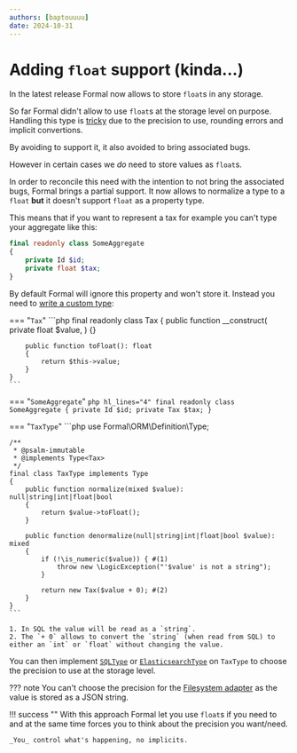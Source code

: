 ```yaml
---
authors: [baptouuuu]
date: 2024-10-31
---
```


# Adding `float` support (kinda...)

In the latest release Formal now allows to store `float`s in any storage.

<!-- more -->

So far Formal didn't allow to use `float`s at the storage level on purpose. Handling this type is [tricky](../../issues.md#floating-points) due to the precision to use, rounding errors and implicit convertions.

By avoiding to support it, it also avoided to bring associated bugs.

However in certain cases we _do_ need to store values as `float`s.

In order to reconcile this need with the intention to not bring the associated bugs, Formal brings a partial support. It now allows to normalize a type to a `float` **but** it doesn't support `float` as a property type.

This means that if you want to represent a tax for example you can't type your aggregate like this:

```php hl_lines="4"
final readonly class SomeAggregate
{
    private Id $id;
    private float $tax;
}
```

By default Formal will ignore this property and won't store it. Instead you need to [write a custom type](../../mapping/type.md):

=== "`Tax`"
    ```php
    final readonly class Tax
    {
        public function __construct(
            private float $value,
        ) {}

        public function toFloat(): float
        {
            return $this->value;
        }
    }
    ```

=== "`SomeAggregate`"
    ```php hl_lines="4"
    final readonly class SomeAggregate
    {
        private Id $id;
        private Tax $tax;
    }
    ```

=== "`TaxType`"
    ```php
    use Formal\ORM\Definition\Type;

    /**
     * @psalm-immutable
     * @implements Type<Tax>
     */
    final class TaxType implements Type
    {
        public function normalize(mixed $value): null|string|int|float|bool
        {
            return $value->toFloat();
        }

        public function denormalize(null|string|int|float|bool $value): mixed
        {
            if (!\is_numeric($value)) { #(1)
                throw new \LogicException("'$value' is not a string");
            }

            return new Tax($value + 0); #(2)
        }
    }
    ```

    1. In SQL the value will be read as a `string`.
    2. The `+ 0` allows to convert the `string` (when read from SQL) to either an `int` or `float` without changing the value.

You can then implement [`SQLType`](../../adapters/sql.md#mapping) or [`ElasticsearchType`](../../adapters/elasticsearch.md#mapping) on `TaxType` to choose the precision to use at the storage level.

??? note
    You can't choose the precision for the [Filesystem adapter](../../adapters/filesystem.md) as the value is stored as a JSON string.

!!! success ""
    With this approach Formal let you use `float`s if you need to and at the same time forces you to think about the precision you want/need.

    _You_ control what's happening, no implicits.
